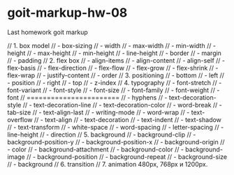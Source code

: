 # goit-markup-hw-08
Last homework goit markup

// 1. box model
//      - box-sizing
//      - width
//      - max-width
//      - min-width
//      - height
//      - max-height
//      - min-height
//      - line-height
//      - border
//      - margin
//      - padding
// 2. flex box
//      - align-items
//      - align-content
//      - align-self
//      - flex-basis
//      - flex-direction
//      - flex-flow
//      - flex-grow
//      - flex-shrink
//      - flex-wrap
//      - justify-content
//      - order
// 3. positioning
//      - bottom
//      - left
//      - position
//      - right
//      - top
//      - z-index
// 4. typography
//      - font-stretch
//      - font-variant
//      - font-style
//      - font-size
//      - font-family
//      - font-weight
//      - font
// =======================
//      - hyphens
//      - text-decoration-style
//      - text-decoration-line
//      - text-decoration-color
//      - word-break
//      - tab-size
//      - text-align-last
//      - writing-mode
//      - word-wrap
//      - text-overflow
//      - text-align
//      - text-decoration
//      - text-indent
//      - text-shadow
//      - text-transform
//      - white-space
//      - word-spacing
//      - letter-spacing
//      - line-height
//      - direction
// 5. background
//      - background-clip
//      - background-position-y
//      - background-position-x
//      - background-origin
//      - color
//      - background-attachment
//      - background-color
//      - background-image
//      - background-position
//      - background-repeat
//      - background-size
//      - background
// 6. transition
// 7. animation
480px, 768px и 1200px.
